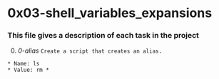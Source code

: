 # **0x03-shell_variables_expansions**

### **This file gives a description of each task in the project**

0. *0-alias*
`Create a script that creates an alias.`
~~~~
* Name: ls
* Value: rm *
~~~~


